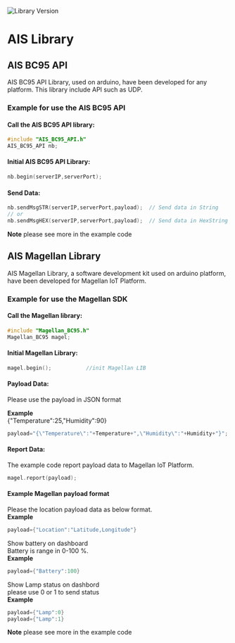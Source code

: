 
![Library Version](https://img.shields.io/badge/Version-1.1.0-green)

# AIS Library

## AIS BC95 API
AIS BC95 API Library, used on arduino, have been developed for 
any platform. This library include API such as UDP.
### Example for use the AIS BC95 API
#### Call the AIS BC95 API library:
```cpp
#include "AIS_BC95_API.h"
AIS_BC95_API nb;
```
#### Initial AIS BC95 API Library:
```cpp
nb.begin(serverIP,serverPort);    
```

#### Send Data:
```cpp
nb.sendMsgSTR(serverIP,serverPort,payload);  // Send data in String 
// or
nb.sendMsgHEX(serverIP,serverPort,payload);  // Send data in HexString   
```
 **Note** please see more in the example code  
 
## AIS Magellan Library
AIS Magellan Library, a software development kit used on arduino platform, have been developed for 
Magellan IoT Platform.  

### Example for use the Magellan SDK
#### Call the Magellan library:
```cpp
#include "Magellan_BC95.h"
Magellan_BC95 magel;
```
#### Initial Magellan Library:
```cpp
magel.begin();           //init Magellan LIB
```
#### Payload Data: 
Please use the payload in JSON format 

**Example**\
{"Temperature":25,"Humidity":90}

```cpp
payload="{\"Temperature\":"+Temperature+",\"Humidity\":"+Humidity+"}";
```
#### Report Data:
The example code report payload data to Magellan IoT Platform.
```cpp
magel.report(payload);
```
#### Example Magellan payload format
Please the location payload data as below format.\
**Example**
```cpp
payload={"Location":"Latitude,Longitude"}
```
Show battery on dashboard\
Battery is range in 0-100 %.\
**Example**
```cpp
payload={"Battery":100}   
```
Show Lamp status on dashbord\
please use 0 or 1 to send status\
**Example**
```cpp
payload={"Lamp":0} 
payload={"Lamp":1}
```
**Note** please see more in the example code 

